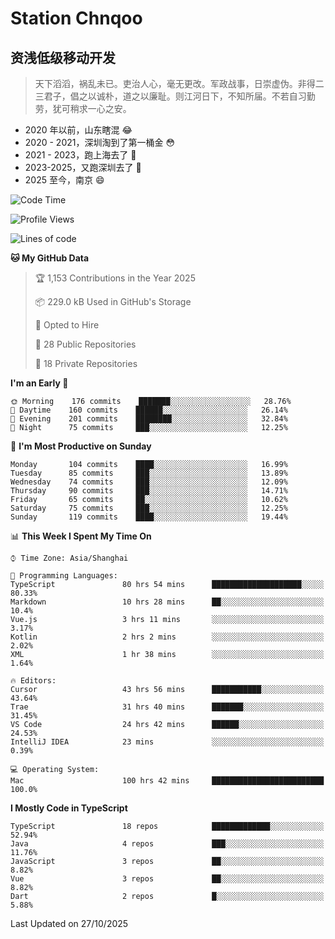# Station Chnqoo

## 资浅低级移动开发

> 天下滔滔，祸乱未已。吏治人心，毫无更改。军政战事，日崇虚伪。非得二三君子，倡之以诚朴，道之以廉耻。则江河日下，不知所届。不若自习勤劳，犹可稍求一心之安。

- 2020 年以前，山东瞎混 😂
- 2020 - 2021，深圳淘到了第一桶金 😳
- 2021 - 2023，跑上海去了 🙂
- 2023-2025，又跑深圳去了 👀
- 2025 至今，南京 😄

<!--START_SECTION:waka-->
![Code Time](http://img.shields.io/badge/Code%20Time-9%2C596%20hrs%2020%20mins-blue)

![Profile Views](http://img.shields.io/badge/Profile%20Views-21-blue)

![Lines of code](https://img.shields.io/badge/From%20Hello%20World%20I%27ve%20Written-331%20Thousand%20lines%20of%20code-blue)

**🐱 My GitHub Data** 

> 🏆 1,153 Contributions in the Year 2025
 > 
> 📦 229.0 kB Used in GitHub's Storage 
 > 
> 💼 Opted to Hire
 > 
> 📜 28 Public Repositories 
 > 
> 🔑 18 Private Repositories  
 > 
**I'm an Early 🐤** 

```text
🌞 Morning    176 commits    ███████░░░░░░░░░░░░░░░░░░   28.76% 
🌆 Daytime    160 commits    ██████░░░░░░░░░░░░░░░░░░░   26.14% 
🌃 Evening    201 commits    ████████░░░░░░░░░░░░░░░░░   32.84% 
🌙 Night      75 commits     ███░░░░░░░░░░░░░░░░░░░░░░   12.25%

```
📅 **I'm Most Productive on Sunday** 

```text
Monday       104 commits    ████░░░░░░░░░░░░░░░░░░░░░   16.99% 
Tuesday      85 commits     ███░░░░░░░░░░░░░░░░░░░░░░   13.89% 
Wednesday    74 commits     ███░░░░░░░░░░░░░░░░░░░░░░   12.09% 
Thursday     90 commits     ███░░░░░░░░░░░░░░░░░░░░░░   14.71% 
Friday       65 commits     ██░░░░░░░░░░░░░░░░░░░░░░░   10.62% 
Saturday     75 commits     ███░░░░░░░░░░░░░░░░░░░░░░   12.25% 
Sunday       119 commits    ████░░░░░░░░░░░░░░░░░░░░░   19.44%

```


📊 **This Week I Spent My Time On** 

```text
⌚︎ Time Zone: Asia/Shanghai

💬 Programming Languages: 
TypeScript               80 hrs 54 mins      ████████████████████░░░░░   80.33% 
Markdown                 10 hrs 28 mins      ██░░░░░░░░░░░░░░░░░░░░░░░   10.4% 
Vue.js                   3 hrs 11 mins       ░░░░░░░░░░░░░░░░░░░░░░░░░   3.17% 
Kotlin                   2 hrs 2 mins        ░░░░░░░░░░░░░░░░░░░░░░░░░   2.02% 
XML                      1 hr 38 mins        ░░░░░░░░░░░░░░░░░░░░░░░░░   1.64%

🔥 Editors: 
Cursor                   43 hrs 56 mins      ███████████░░░░░░░░░░░░░░   43.64% 
Trae                     31 hrs 40 mins      ███████░░░░░░░░░░░░░░░░░░   31.45% 
VS Code                  24 hrs 42 mins      ██████░░░░░░░░░░░░░░░░░░░   24.53% 
IntelliJ IDEA            23 mins             ░░░░░░░░░░░░░░░░░░░░░░░░░   0.39%

💻 Operating System: 
Mac                      100 hrs 42 mins     █████████████████████████   100.0%

```

**I Mostly Code in TypeScript** 

```text
TypeScript               18 repos            █████████████░░░░░░░░░░░░   52.94% 
Java                     4 repos             ███░░░░░░░░░░░░░░░░░░░░░░   11.76% 
JavaScript               3 repos             ██░░░░░░░░░░░░░░░░░░░░░░░   8.82% 
Vue                      3 repos             ██░░░░░░░░░░░░░░░░░░░░░░░   8.82% 
Dart                     2 repos             █░░░░░░░░░░░░░░░░░░░░░░░░   5.88%

```



 Last Updated on 27/10/2025
<!--END_SECTION:waka-->

<!---
ChenqiaoStation/ChenqiaoStation is a ✨ special ✨ repository because its `README.md` (this file) appears on your GitHub profile.
You can click the Preview link to take a look at your changes.
--->
